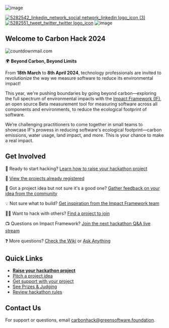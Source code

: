 ![image](https://github.com/Green-Software-Foundation/hack/assets/20337337/f7a0f478-e5ad-4d5c-bb5d-395426e2a42a)

[![5282542_linkedin_network_social network_linkedin logo_icon (3)](https://github.com/Green-Software-Foundation/hack/assets/11027021/91f684ab-31bd-4834-9802-c353eea8cc22)](https://www.linkedin.com/company/green-software-foundation/)
[![5282551_tweet_twitter_twitter logo_icon](https://github.com/Green-Software-Foundation/hack/assets/11027021/8b6dfd31-02b1-4115-a05c-3116f5af3d1e)](https://twitter.com/gsfcommunity)
![image](https://img.shields.io/badge/registered_projects-0-AECC53?color=AECC53)

## Welcome to Carbon Hack 2024

<img src="http://i.countdownmail.com/31m3av.gif" border="0" alt="countdownmail.com"/>

🌍 **Beyond Carbon, Beyond Limits**

From **18th March** to **8th April 2024**, technology professionals are invited to revolutionize the way we measure software to reduce its environmental impact! 

This year, we're pushing boundaries by going beyond carbon—exploring the full spectrum of environmental impacts with the [Impact Framework (IF)](https://if.greensoftware.foundation/), an open source Beta measurement tool for measuring software across all components and environments, to reduce the ecological footprint of software.

We’re challenging practitioners to come together in small teams to showcase IF's prowess in reducing software's ecological footprint—carbon emissions, water usage, land impact, and more. This is your chance to make a real impact.

## Get Involved

🚀 Ready to start hacking? [Learn how to raise your hackathon project](https://github.com/Green-Software-Foundation/hack/wiki/Participant-Guide)

🚧 [View the projects already registered](https://github.com/Green-Software-Foundation/hack/issues)

🧠 Got a project idea but not sure it's a good one? [Gather feedback on your idea from the community](https://github.com/Green-Software-Foundation/hack/discussions/categories/pitch-an-idea)

💡 Not sure what to build? [Get inspiration from the Impact Framework team](https://github.com/Green-Software-Foundation/hack/discussions/categories/impact-framework-project-ideas)

🧑‍💻 Want to hack with others? [Find a project to join](https://github.com/Green-Software-Foundation/hack/discussions/categories/matchmaking)

📺 Questions on Impact Framework? [Join the next hackathon Q&A live stream](https://grnsft.org/hack/live/github)

❓ More questions? [Check the Wiki](https://github.com/Green-Software-Foundation/hack/wiki) or [Ask Anything](https://github.com/Green-Software-Foundation/hack/discussions/categories/ask-anything)


## Quick Links

* **[Raise your hackathon project](https://github.com/Green-Software-Foundation/hack/issues/new?labels=draft&projects=Green-Software-Foundation%2Fprojects%2F47&template=hackathon-project.yml&title=%5BYour+project+name%5D)**
* [Pitch a project idea](https://github.com/Green-Software-Foundation/hack/discussions/categories/pitch-an-idea)
* [Get support with your project](https://github.com/Green-Software-Foundation/hack/discussions/categories/project-support)
* [See Prizes & Judging](https://github.com/Green-Software-Foundation/hack/wiki/Prizes)
* [Review hackathon rules](https://github.com/Green-Software-Foundation/hack/wiki/Rules-and-Terms)

## Contact Us

For support or questions, email carbonhack@greensoftware.foundation.
